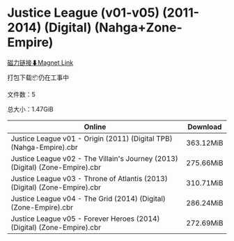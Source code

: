 # Justice League (v01-v05) (2011-2014) (Digital) (Nahga+Zone-Empire)

[磁力链接⬇Magnet Link](magnet:?xt=urn:btih:9f35c414e2fceccd35adac6436a561be9bbfdf92&dn=Justice%20League%20%28v01-v05%29%20%282011-2014%29%20%28Digital%29%20%28Nahga%2BZone-Empire%29)

打包下载📦仍在工事中

文件数：5

总大小：1.47GiB

Online | Download
--- | ---
Justice League v01 - Origin (2011) (Digital TPB) (Nahga-Empire).cbr | 363.12MiB
Justice League v02 - The Villain's Journey (2013) (Digital) (Zone-Empire).cbr | 275.66MiB
Justice League v03 - Throne of Atlantis (2013) (Digital) (Zone-Empire).cbr | 310.71MiB
Justice League v04 - The Grid (2014) (Digital) (Zone-Empire).cbr | 286.24MiB
Justice League v05 - Forever Heroes (2014) (Digital) (Zone-Empire).cbr | 272.69MiB